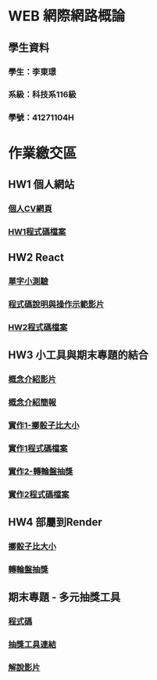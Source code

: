 # WEB 網際網路概論
## 學生資料
### 學生：李東璟         
### 系級：科技系116級
### 學號：41271104H

# 作業繳交區

## HW1 個人網站
### [個人CV網頁](https://jeremy6789.github.io/HW1/)
### [HW1程式碼檔案](https://github.com/Jeremy6789/HW1.git)

## HW2 React
### [單字小測驗](https://jeremy6789.github.io/HW2/)
### [程式碼說明與操作示範影片](https://youtu.be/eLtUBeov2H0)
### [HW2程式碼檔案](https://github.com/Jeremy6789/HW2.git)

## HW3 小工具與期末專題的結合
### [概念介紹影片](https://youtu.be/lKLwXxRtLwI)
### [概念介紹簡報](https://www.canva.com/design/DAGVGUWZZTk/C-0i-091zi3rfuqVrHPVfA/edit?utm_content=DAGVGUWZZTk&utm_campaign=designshare&utm_medium=link2&utm_source=sharebutton)
### [實作1-擲骰子比大小](https://dice-react.onrender.com)
### [實作1程式碼檔案](https://github.com/Jeremy6789/dice-react.git)
### [實作2-轉輪盤抽獎](https://spin-react.onrender.com)
### [實作2程式碼檔案](https://github.com/Jeremy6789/spin-react.git)

## HW4 部屬到Render
### [擲骰子比大小](https://dice-react.onrender.com)
### [轉輪盤抽獎](https://spin-react.onrender.com)

## 期末專題 - 多元抽獎工具
### [程式碼](https://github.com/MocuAcqu/1131Lottery.git)
### [抽獎工具連結](https://mocuacqu.github.io/1131Lottery/)
### [解說影片](https://youtu.be/E1m29F7tk0Y?si=shB2eX-SUTFg5WAM)
